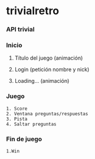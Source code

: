 # trivialretro

### API trivial

### Inicio
1. Título del juego (animación)


2. Login (petición nombre y nick)


3. Loading... (animación)


### Juego

    1. Score
    2. Ventana preguntas/respuestas
    3. Pista
    4. Saltar preguntas

### Fin de juego
    1.Win